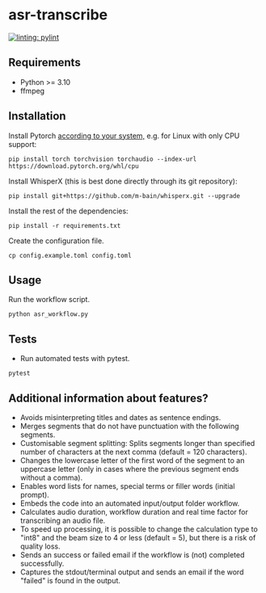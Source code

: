# asr-transcribe

[![linting: pylint](https://img.shields.io/badge/linting-pylint-yellowgreen)](https://github.com/pylint-dev/pylint)

## Requirements

- Python >= 3.10
- ffmpeg

## Installation

Install Pytorch [according to your system,](https://pytorch.org/get-started/locally/) e.g. for Linux with only CPU support:

```shell
pip install torch torchvision torchaudio --index-url https://download.pytorch.org/whl/cpu
```

Install WhisperX (this is best done directly through its git repository):

```shell
pip install git+https://github.com/m-bain/whisperx.git --upgrade
```

Install the rest of the dependencies:

```shell
pip install -r requirements.txt
```

Create the configuration file.

```shell
cp config.example.toml config.toml
```

## Usage

Run the workflow script.

```shell
python asr_workflow.py
```

## Tests
- Run automated tests with pytest.

```shell
pytest
```

## Additional information about features?
- Avoids misinterpreting titles and dates as sentence endings.
- Merges segments that do not have punctuation with the following segments.
- Customisable segment splitting: Splits segments longer than specified number of characters at the next comma (default = 120 characters).
- Changes the lowercase letter of the first word of the segment to an uppercase letter (only in cases where the previous segment ends without a comma).
- Enables word lists for names, special terms or filler words (initial prompt).
- Embeds the code into an automated input/output folder workflow.
- Calculates audio duration, workflow duration and real time factor for transcribing an audio file.
- To speed up processing, it is possible to change the calculation type to "int8" and the beam size to 4 or less (default = 5), but there is a risk of quality loss.
- Sends an success or failed email if the workflow is (not) completed successfully.
- Captures the stdout/terminal output and sends an email if the word "failed" is found in the output.
